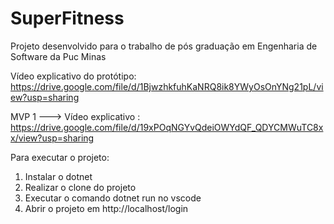 # SuperFitness
Projeto desenvolvido para o trabalho de pós graduação em Engenharia de Software da Puc Minas

Vídeo explicativo do protótipo: https://drive.google.com/file/d/1BjwzhkfuhKaNRQ8ik8YWyOsOnYNg21pL/view?usp=sharing 

MVP 1 ---> Vídeo explicativo :  https://drive.google.com/file/d/19xPOqNGYvQdeiOWYdQF_QDYCMWuTC8xx/view?usp=sharing 

Para executar o projeto: 
   1. Instalar o dotnet
   2. Realizar o clone do projeto
   3. Executar o comando dotnet run no vscode
   4. Abrir o projeto em http://localhost/login 
